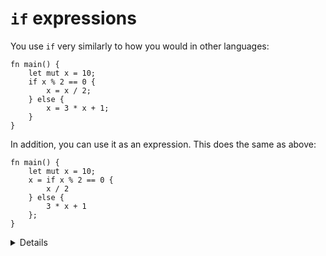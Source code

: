 # `if` expressions

You use `if` very similarly to how you would in other languages:

```rust,editable
fn main() {
    let mut x = 10;
    if x % 2 == 0 {
        x = x / 2;
    } else {
        x = 3 * x + 1;
    }
}
```

In addition, you can use it as an expression. This does the same as above:

```rust,editable
fn main() {
    let mut x = 10;
    x = if x % 2 == 0 {
        x / 2
    } else {
        3 * x + 1
    };
}
```

<details>

Because `if` is an expression and must have a particular type, both of its branch blocks must have the same type. Consider showing what happens if you add `;` after `x / 2` in the second example.

Add `println!` to print the result of the computation. 
```rust,editable
println!("{x}")
```
</details>
